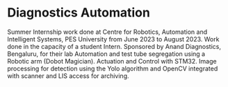 # Diagnostics Automation
Summer Internship work done at Centre for Robotics, Automation and Intelligent Systems, PES University from June 2023 to August 2023. Work done in the capacity of a student Intern.
Sponsored by Anand Diagnostics, Bengaluru, for their lab Automation and test tube segregation using a Robotic arm (Dobot Magician). Actuation and Control with STM32. Image processing for detection using the Yolo algorithm and OpenCV integrated with scanner and LIS access for archiving.

